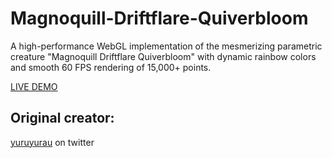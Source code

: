 # Magnoquill-Driftflare-Quiverbloom

A high-performance WebGL implementation of the mesmerizing parametric creature "Magnoquill Driftflare Quiverbloom" with dynamic rainbow colors and smooth 60 FPS rendering of 15,000+ points.

[LIVE DEMO](https://rage997.github.io/Magnoquill-Driftflare-Quiverbloom/)

## Original creator:

[yuruyurau](https://x.com/yuruyurau/status/1942231466446057727) on twitter
